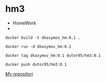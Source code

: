 # hm3
- HomeWork
- 
`docker build -t dkasymov_hm:0.1 .`

`docker run -d dkasymov_hm:0.1`

`docker tag dkasymov_hm:0.1 dutor95/hm3:0.1`

`ducker push dutor95/hm3:0.1`

*[My repositori](https://hub.docker.com/repository/docker/dutor95/hm3)*
